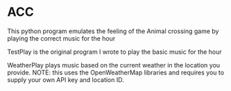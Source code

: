 # ACC
This python program emulates the feeling of the Animal crossing game by playing the correct music for the hour

TestPlay is the original program I wrote to play the basic music for the hour

WeatherPlay plays music based on the current weather in the location you provide.
NOTE: this uses the OpenWeatherMap libraries and requires you to supply your own API key and location ID.
